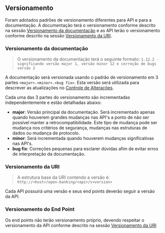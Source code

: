 ## Versionamento

Foram adotados padrões de versionamento diferentes para API e para a documentação. A documentação terá o versionamento conforme descrito na sessão [Versionamento da documentação](#versionamento-da-documentacao) e as API terão o versionamento conforme descrito na sessão [Versionamento da URI](#versionamento-da-uri).

### Versionamento da documentação

> O versionamento da documentação terá o seguinte formato:
`1.12.2 - significando versão major 1, versão minor 12 e correção de bugs versão 2 `

A documentação será versionada usando o padrão de versionamento em 3 partes `<major>.<minor>.<bug fix>`. Esta versão será utilizada para descrever as atualizações no [Controle de Alterações](#change-log).

Cada uma das 3 partes do versionamento são incrementadas independentemente e estão detalhadas abaixo:

* **major**: Versão principal da documentação. Será incrementado apenas quando houverem grandes mudanças nas API's a ponto de não ser possível manter a retrocompatibilidade. Este tipo de mudança pode ser mudança nos critérios de segurança, mudanças nas estruturas de dados ou mudança de protocolo.
* **minor**: Será incrementada quando houverem mudanças significativas nas API's.
* **bug fix**: Correções pequenas para esclarer dúvidas afim de evitar erros de interpretação da documentação.

### Versionamento da URI

> A estrutura base da URI contendo a versão é:  
`http://<host>/open-banking/<api>/v<version>`

Cada API possuirá uma versão e seus end points deverão seguir a versão da API.

### Versionamento do End Point 
Os end points não terão versionamento próprio, devendo respeitar o versionamento da API conforme descrito na sessão [Versionamento da URI](#versionamento-da-uri)
